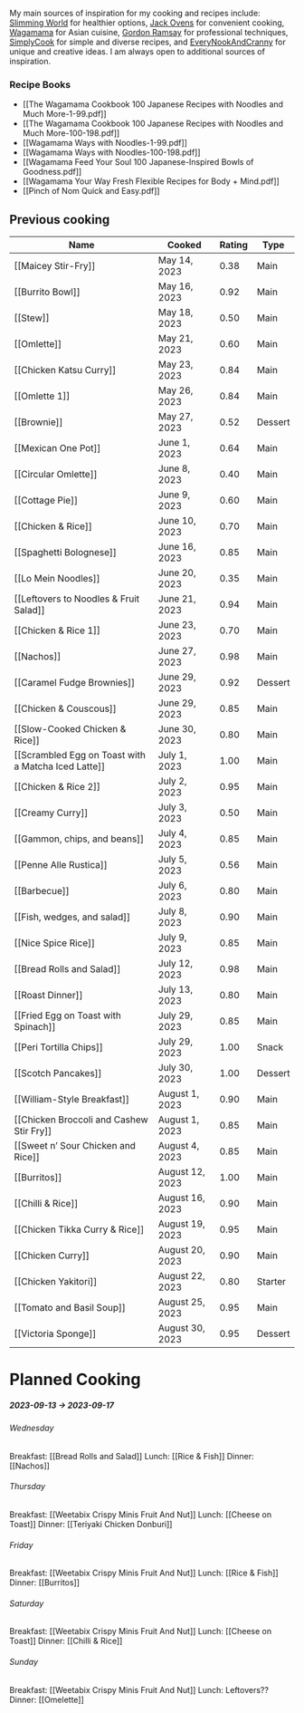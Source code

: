 My main sources of inspiration for my cooking and recipes include: [Slimming World](https://www.slimmingworld.co.uk/) for healthier options, [Jack Ovens](https://chefjackovens.com/recipes/) for convenient cooking, [Wagamama](https://www.wagamama.com/) for Asian cuisine, [Gordon Ramsay](https://www.gordonramsay.com/) for professional techniques, [SimplyCook](https://www.simplycook.com/) for simple and diverse recipes, and [EveryNookAndCranny](https://www.everynookandcranny.net/) for unique and creative ideas. I am always open to additional sources of inspiration.
### Recipe Books
 - [[The Wagamama Cookbook 100 Japanese Recipes with Noodles and Much More-1-99.pdf]]
 - [[The Wagamama Cookbook 100 Japanese Recipes with Noodles and Much More-100-198.pdf]]
 - [[Wagamama Ways with Noodles-1-99.pdf]]
 - [[Wagamama Ways with Noodles-100-198.pdf]]
 - [[Wagamama Feed Your Soul 100 Japanese-Inspired Bowls of Goodness.pdf]]
 - [[Wagamama Your Way Fresh Flexible Recipes for Body + Mind.pdf]]
 - [[Pinch of Nom Quick and Easy.pdf]]
## Previous cooking
| Name                                            | Cooked         | Rating | Type    |
|-------------------------------------------------|----------------|--------|---------|
| [[Maicey Stir-Fry]]                                 | May 14, 2023   | 0.38   | Main    |
| [[Burrito Bowl]]                                    | May 16, 2023   | 0.92   | Main    |
| [[Stew]]                                            | May 18, 2023   | 0.50   | Main    |
| [[Omlette]]                                         | May 21, 2023   | 0.60   | Main    |
| [[Chicken Katsu Curry]]                             | May 23, 2023   | 0.84   | Main    |
| [[Omlette 1]]                                       | May 26, 2023   | 0.84   | Main    |
| [[Brownie]]                                         | May 27, 2023   | 0.52   | Dessert |
| [[Mexican One Pot]]                                 | June 1, 2023   | 0.64   | Main    |
| [[Circular Omlette]]                                | June 8, 2023   | 0.40   | Main    |
| [[Cottage Pie]]                                     | June 9, 2023   | 0.60   | Main    |
| [[Chicken & Rice]]                                  | June 10, 2023  | 0.70   | Main    |
| [[Spaghetti Bolognese]]                             | June 16, 2023  | 0.85   | Main    |
| [[Lo Mein Noodles]]                                 | June 20, 2023  | 0.35   | Main    |
| [[Leftovers to Noodles & Fruit Salad]]              | June 21, 2023  | 0.94   | Main    |
| [[Chicken & Rice 1]]                                | June 23, 2023  | 0.70   | Main    |
| [[Nachos]]                                          | June 27, 2023  | 0.98   | Main    |
| [[Caramel Fudge Brownies]]                          | June 29, 2023  | 0.92   | Dessert |
| [[Chicken & Couscous]]                              | June 29, 2023  | 0.85   | Main    |
| [[Slow-Cooked Chicken & Rice]]                      | June 30, 2023  | 0.80   | Main    |
| [[Scrambled Egg on Toast with a Matcha Iced Latte]] | July 1, 2023   | 1.00   | Main    |
| [[Chicken & Rice 2]]                                | July 2, 2023   | 0.95   | Main    |
| [[Creamy Curry]]                                    | July 3, 2023   | 0.50   | Main    |
| [[Gammon, chips, and beans]]                        | July 4, 2023   | 0.85   | Main    |
| [[Penne Alle Rustica]]                              | July 5, 2023   | 0.56   | Main    |
| [[Barbecue]]                                        | July 6, 2023   | 0.80   | Main    |
| [[Fish, wedges, and salad]]                         | July 8, 2023   | 0.90   | Main    |
| [[Nice Spice Rice]]                                 | July 9, 2023   | 0.85   | Main    |
| [[Bread Rolls and Salad]]                           | July 12, 2023  | 0.98   | Main    |
| [[Roast Dinner]]                                    | July 13, 2023  | 0.80   | Main    |
| [[Fried Egg on Toast with Spinach]]                 | July 29, 2023  | 0.85   | Main    |
| [[Peri Tortilla Chips]]                             | July 29, 2023  | 1.00   | Snack   |
| [[Scotch Pancakes]]                                 | July 30, 2023  | 1.00   | Dessert |
| [[William-Style Breakfast]]                         | August 1, 2023 | 0.90   | Main    |
| [[Chicken Broccoli and Cashew Stir Fry]]            | August 1, 2023 | 0.85   | Main    |
| [[Sweet n’ Sour Chicken and Rice]]                  | August 4, 2023 | 0.85   | Main    |
| [[Burritos]]                                        | August 12, 2023| 1.00   | Main    |
| [[Chilli & Rice]]                                   | August 16, 2023| 0.90   | Main    |
| [[Chicken Tikka Curry & Rice]]                      | August 19, 2023| 0.95   | Main    |
| [[Chicken Curry]]                                   | August 20, 2023| 0.90   | Main    |
| [[Chicken Yakitori]]                                | August 22, 2023| 0.80   | Starter |
| [[Tomato and Basil Soup]]                           | August 25, 2023| 0.95   | Main    |
| [[Victoria Sponge]]                                 | August 30, 2023| 0.95   | Dessert |

# Planned Cooking
##### 2023-09-13 -> 2023-09-17
###### Wednesday
Breakfast: [[Bread Rolls and Salad]]
Lunch: [[Rice & Fish]]
Dinner: [[Nachos]]
###### Thursday
Breakfast: [[Weetabix Crispy Minis Fruit And Nut]]
Lunch: [[Cheese on Toast]]
Dinner: [[Teriyaki Chicken Donburi]]
###### Friday
Breakfast: [[Weetabix Crispy Minis Fruit And Nut]]
Lunch: [[Rice & Fish]]
Dinner: [[Burritos]]
###### Saturday
Breakfast: [[Weetabix Crispy Minis Fruit And Nut]]
Lunch: [[Cheese on Toast]]
Dinner: [[Chilli & Rice]]
###### Sunday
Breakfast: [[Weetabix Crispy Minis Fruit And Nut]]
Lunch: Leftovers??
Dinner: [[Omelette]]